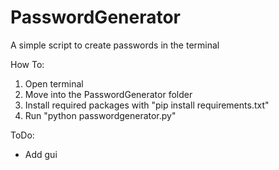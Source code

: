 # PasswordGenerator

A simple script to create passwords in the terminal

How To:
1. Open terminal
2. Move into the PasswordGenerator folder
3. Install required packages with "pip install requirements.txt"
4. Run "python passwordgenerator.py"

ToDo:
- Add gui
